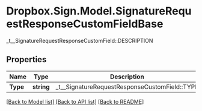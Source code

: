 # Dropbox.Sign.Model.SignatureRequestResponseCustomFieldBase
_t__SignatureRequestResponseCustomField::DESCRIPTION

## Properties

Name | Type | Description | Notes
------------ | ------------- | ------------- | -------------
**Type** | **string** |  _t__SignatureRequestResponseCustomField::TYPE  | **Name** | **string** |  _t__SignatureRequestResponseCustomField::NAME  | **Required** | **bool** |  _t__SignatureRequestResponseCustomField::REQUIRED  | [optional] **ApiId** | **string** |  _t__SignatureRequestResponseCustomField::API_ID  | [optional] **Editor** | **string** |  _t__SignatureRequestResponseCustomField::EDITOR  | [optional] 

[[Back to Model list]](../README.md#documentation-for-models) [[Back to API list]](../README.md#documentation-for-api-endpoints) [[Back to README]](../README.md)

